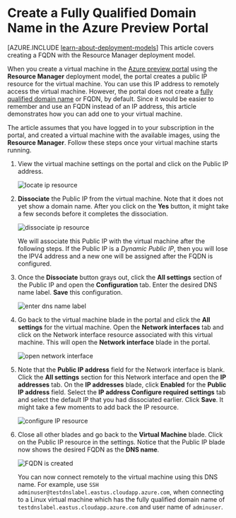 <properties
   pageTitle="Create an FQDN for a VM in the Azure Management Portal | Windows Azure"
   description="Learn how to create a Fully Qualified Domain Name or FQDN for a Resource Manager based virtual machine in the Azure preview portal."
   services="virtual-machines"
   documentationCenter=""
   authors="dsk-2015"
   manager="timlt"
   editor="tysonn"
   tags="azure-resource-manager"/>

<tags
   ms.service="virtual-machines"
   ms.date="08/21/2015"
   wacn.date=""/>

# Create a Fully Qualified Domain Name in the Azure Preview Portal

[AZURE.INCLUDE [learn-about-deployment-models](../includes/learn-about-deployment-models-include.md)] This article covers creating a FQDN with the Resource Manager deployment model.

When you create a virtual machine in the [Azure preview portal](https://manage.windowsazure.cn) using the **Resource Manager** deployment model, the portal creates a public IP resource for the virtual machine. You can use this IP address to remotely access the virtual machine. However, the portal does not create a [fully qualified domain name](https://en.wikipedia.org/wiki/Fully_qualified_domain_name) or FQDN, by default. Since it would be easier to remember and use an FQDN instead of an IP address, this article demonstrates how you can add one to your virtual machine.

The article assumes that you have logged in to your subscription in the portal, and created a virtual machine with the available images, using the **Resource Manager**. Follow these steps once your virtual machine starts running.

1.  View the virtual machine settings on the portal and click on the Public IP address.

    ![locate ip resource](./media/virtual-machines-create-fqdn-on-portal/locatePublicIP.PNG)

2.  **Dissociate** the Public IP from the virtual machine. Note that it does not yet show a domain name. After you click on the **Yes** button, it might take a few seconds before it completes the dissociation.

    ![dissociate ip resource](./media/virtual-machines-create-fqdn-on-portal/dissociateIP.PNG)

    We will associate this Public IP with the virtual machine after the following steps. If the Public IP is a _Dynamic Public IP_, then you will lose the IPV4 address and a new one will be assigned after the FQDN is configured.

3.  Once the **Dissociate** button grays out, click the **All settings** section of the Public IP and open the **Configuration** tab. Enter the desired DNS name label. **Save** this configuration.

    ![enter dns name label](./media/virtual-machines-create-fqdn-on-portal/dnsNameLabel.PNG)

4.  Go back to the virtual machine blade in the portal and click the **All settings** for the virtual machine. Open the **Network interfaces** tab and click on the Network interface resource associated with this virtual machine. This will open the **Network interface** blade in the portal.

    ![open network interface](./media/virtual-machines-create-fqdn-on-portal/openNetworkInterface.PNG)

5.  Note that the **Public IP address** field for the Network interface is blank. Click the **All settings** section for this Network interface and open the **IP addresses** tab. On the **IP addresses** blade, click **Enabled** for the **Public IP address** field. Select the **IP address Configure required settings** tab and select the default IP that you had dissociated earlier. Click **Save**. It might take a few moments to add back the IP resource.

    ![configure IP resource](./media/virtual-machines-create-fqdn-on-portal/configureIP.PNG)

6.  Close all other blades and go back to the **Virtual Machine** blade. Click on the Public IP resource in the settings. Notice that the Public IP blade now shows the desired FQDN as the **DNS name**.

    ![FQDN is created](./media/virtual-machines-create-fqdn-on-portal/fqdnCreated.PNG)

    You can now connect remotely to the virtual machine using this DNS name. For example, use `SSH adminuser@testdnslabel.eastus.cloudapp.azure.com`, when connecting to a Linux virtual machine which has the fully qualified domain name of `testdnslabel.eastus.cloudapp.azure.com` and user name of `adminuser`.
